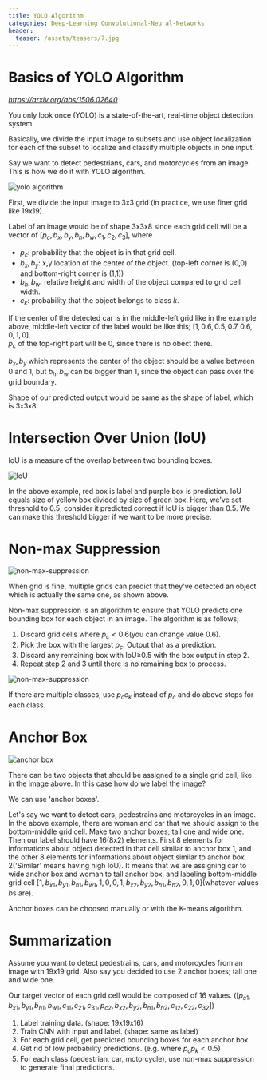 ```yaml
---
title: YOLO Algorithm
categories: Deep-Learning Convolutional-Neural-Networks
header:
  teaser: /assets/teasers/7.jpg
---
```


# Basics of YOLO Algorithm

*https://arxiv.org/abs/1506.02640*

You only look once (YOLO) is a state-of-the-art, real-time object detection system.

Basically, we divide the input image to subsets and use object localization for each of the subset to localize and classify multiple objects in one input.

Say we want to detect pedestrians, cars, and motorcycles from an image. This is how we do it with YOLO algorithm.

![yolo algorithm](https://lh3.googleusercontent.com/2Fzggnsd2GS_Lg_XMSjbddbbeKwESW6M8OfpUYEHZ2QAmqs8xmBh2NHKiNzzIZv0n-zOg1wINhodZIbhnfeuaPkSbls1np4ULXn_3Mk7D9TJffNgSP3HJKbEasES3a6nW3MF92TAfg=w2400)

First, we divide the input image to 3x3 grid (in practice, we use finer grid like 19x19).

Label of an image would be of shape 3x3x8 since each grid cell will be a vector of $[p_c, b_x, b_y, b_h, b_w, c_1, c_2, c_3]$, where

* $p_c$: probability that the object is in that grid cell.
* $b_x, b_y$: x,y location of the center of the object. (top-left corner is (0,0) and bottom-right corner is (1,1))
* $b_h, b_w$: relative height and width of the object compared to grid cell width.
* $c_k$: probability that the object belongs to class $k$.

If the center of the detected car is in the middle-left grid like in the example above, middle-left vector of the label would be like this; $[1, 0.6, 0.5, 0.7, 0.6, 0, 1, 0]$. <br>
$p_c$ of the top-right part will be 0, since there is no obect there.

$b_x, b_y$ which represents the center of the object should be a value between 0 and 1, but $b_h, b_w$ can be bigger than 1, since the object can pass over the grid boundary.

Shape of our predicted output would be same as the shape of label, which is 3x3x8.

# Intersection Over Union (IoU)

IoU is a measure of the overlap between two bounding boxes.

![IoU](https://lh3.googleusercontent.com/004xWuiitp1IM30P2rDIojurbgnllkKpT4ZVD-c4sZFMCUMy56N9FtqNdVGuz5lhdjzi2LVTpPRSRvnffKkN0N6KUEyCiCRe-PuoY0uSZaWzqfwIxU_aWBCtl02l3Yd-bi0S0xz2gg=w2400)

In the above example, red box is label and purple box is prediction. IoU equals size of yellow box divided by size of green box. Here, we've set threshold to 0.5; consider it predicted correct if IoU is bigger than 0.5. We can make this threshold bigger if we want to be more precise.

# Non-max Suppression

![non-max-suppression](https://lh3.googleusercontent.com/a4vJ53Iaz_tCH2d7GDZ29CDAZf1chksEkPMD9rmyRs5fnJNdqCkQWjTp-yh1wIwCmK6dY1WGkjmorhC3iOD0EdWshRNMmsm_8MZ8HlYiTSn-iLnzNcfAqySK-dPP4D9tFF6FfqPkcw=w2400)

When grid is fine, multiple grids can predict that they've detected an object which is actually the same one, as shown above.

Non-max suppression is an algorithm to ensure that YOLO predicts one bounding box for each object in an image. The algorithm is as follows;

1. Discard grid cells where $p_c<0.6$(you can change value 0.6).
2. Pick the box with the largest $p_c$. Output that as a prediction.
3. Discard any remaining box with IoU≥0.5 with the box output in step 2.
4. Repeat step 2 and 3 until there is no remaining box to process.

![non-max-suppression](https://lh3.googleusercontent.com/QjbGu_XwED4heoePNqWmvVW1pkOv_lO-3fozTTwaX3fvXYSZrdTlifS8jMIiZSQg3SB9gn2Jxl4UwUY_oqqAe_7NdYstwrK1Yay8_G-NMDYw8GLh1u9fP6fJnTvWS1T-xETUZy_tbg=w2400)

If there are multiple classes, use $p_cc_k$ instead of $p_c$ and do above steps for each class.

# Anchor Box

![anchor box](https://lh3.googleusercontent.com/gB0MaRNcJ9eJWcPWAfKb0p8K1fGvrmJSwzNWQy3ohgVUtj9Dn58_-GLfwZRSxFg4UBLGb3YYDZp3YLUFxsrCIS_Pe9-wdy3VYaUFHeClVjjGKM2wSZ93he6l35Qq0WkWvGuqHF16bA=w2400)

There can be two objects that should be assigned to a single grid cell, like in the image above. In this case how do we label the image?

We can use 'anchor boxes'.

Let's say we want to detect cars, pedestrains and motorcycles in an image. In the above example, there are woman and car that we should assign to the bottom-middle grid cell. Make two anchor boxes; tall one and wide one. Then our label should have 16(8x2) elements. First 8 elements for informations about object detected in that cell similar to anchor box 1, and the other 8 elements for informations about object similar to anchor box 2('Similar' means having high IoU). It means that we are assigning car to wide anchor box and woman to tall anchor box, and labeling bottom-middle grid cell $[1, b_{x1}, b_{y1}, b_{h1}, b_{w1}, 1, 0, 0, 1, b_{x2}, b_{y2}, b_{h1}, b_{h2}, 0, 1, 0]$(whatever values $b$s are).

Anchor boxes can be choosed manually or with the K-means algorithm.

# Summarization

Assume you want to detect pedestrains, cars, and motorcycles from an image with 19x19 grid. Also say you decided to use 2 anchor boxes; tall one and wide one.

Our target vector of each grid cell would be composed of 16 values. ($[p_{c1}, b_{x1}, b_{y1}, b_{h1}, b_{w1}, c_{11}, c_{21}, c_{31}, p_{c2}, b_{x2}, b_{y2}, b_{h1}, b_{h2}, c_{12}, c_{22}, c_{32}]$)

1. Label training data. (shape: 19x19x16)
2. Train CNN with input and label. (shape: same as label)
3. For each grid cell, get predicted bounding boxes for each anchor box.
4. Get rid of low probability predictions. (e.g. where $p_cp_k<0.5$)
5. For each class (pedestrian, car, motorcycle), use non-max suppression to generate final predictions.
